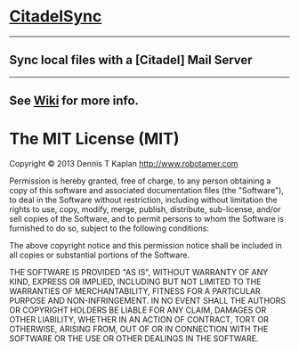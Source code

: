 [CitadelSync]
==============

************************************************
## Sync local files with a [Citadel] Mail Server
************************************************

See [Wiki] for more info.
-------------------------


The MIT License (MIT)
=====================

Copyright © 2013 Dennis T Kaplan <http://www.robotamer.com>

Permission is hereby granted, free of charge, to any person obtaining a copy of this software and associated documentation files (the "Software"), to deal in the Software without restriction, including without limitation the rights to use, copy, modify, merge, publish, distribute, sub-license, and/or sell copies of the Software, and to permit persons to whom the Software is furnished to do so, subject to the following conditions:

The above copyright notice and this permission notice shall be included in all copies or substantial portions of the Software.

THE SOFTWARE IS PROVIDED "AS IS", WITHOUT WARRANTY OF ANY KIND, EXPRESS OR IMPLIED, INCLUDING BUT NOT LIMITED TO THE WARRANTIES OF MERCHANTABILITY, FITNESS FOR A PARTICULAR PURPOSE AND NON-INFRINGEMENT. IN NO EVENT SHALL THE AUTHORS OR COPYRIGHT HOLDERS BE LIABLE FOR ANY CLAIM, DAMAGES OR OTHER LIABILITY, WHETHER IN AN ACTION OF CONTRACT, TORT OR OTHERWISE, ARISING FROM, OUT OF OR IN CONNECTION WITH THE SOFTWARE OR THE USE OR OTHER DEALINGS IN THE SOFTWARE.

[CitadelSync]:(https://bitbucket.org/gotamer/citadel/wiki/CitadelSync)
[Wiki]:(https://bitbucket.org/gotamer/citadel/wiki/CitadelSync)
